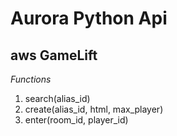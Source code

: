 # Aurora Python Api

## aws GameLift
*Functions*

1. search(alias_id)
2. create(alias_id, html, max_player)
3. enter(room_id, player_id)

